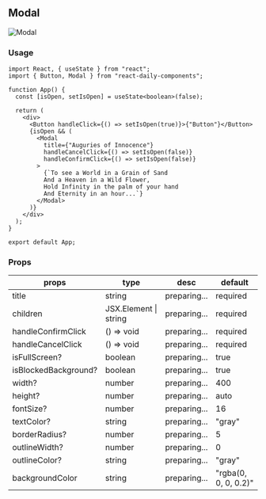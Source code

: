 ## Modal

![Modal](https://firebasestorage.googleapis.com/v0/b/react-daily-components.appspot.com/o/Modal.png?alt=media&token=9cfb1ca0-0119-4c07-9211-52a7db639a8c)

### Usage

```
import React, { useState } from "react";
import { Button, Modal } from "react-daily-components";

function App() {
  const [isOpen, setIsOpen] = useState<boolean>(false);

  return (
    <div>
      <Button handleClick={() => setIsOpen(true)}>{"Button"}</Button>
      {isOpen && (
        <Modal
          title={"Auguries of Innocence"}
          handleCancelClick={() => setIsOpen(false)}
          handleConfirmClick={() => setIsOpen(false)}
        >
          {`To see a World in a Grain of Sand
          And a Heaven in a Wild Flower,
          Hold Infinity in the palm of your hand
          And Eternity in an hour...`}
        </Modal>
      )}
    </div>
  );
}

export default App;
```

### Props

| props                | type                  | desc         | default              |
| -------------------- | --------------------- | ------------ | -------------------- |
| title                | string                | preparing... | required             |
| children             | JSX.Element \| string | preparing... | required             |
| handleConfirmClick   | () => void            | preparing... | required             |
| handleCancelClick    | () => void            | preparing... | required             |
| isFullScreen?        | boolean               | preparing... | true                 |
| isBlockedBackground? | boolean               | preparing... | true                 |
| width?               | number                | preparing... | 400                  |
| height?              | number                | preparing... | auto                 |
| fontSize?            | number                | preparing... | 16                   |
| textColor?           | string                | preparing... | "gray"               |
| borderRadius?        | number                | preparing... | 5                    |
| outlineWidth?        | number                | preparing... | 0                    |
| outlineColor?        | string                | preparing... | "gray"               |
| backgroundColor      | string                | preparing... | "rgba(0, 0, 0, 0.2)" |
